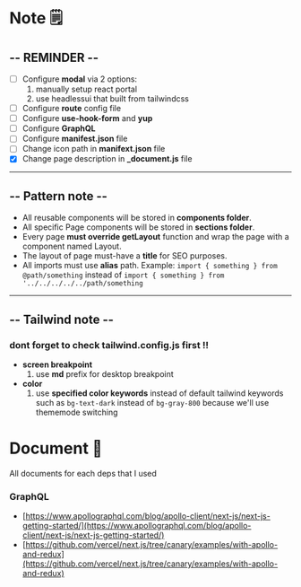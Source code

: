 
# **Note** 🗒️
## -- **REMINDER** --
- [ ] Configure **modal** via 2 options:
  1. manually setup react portal
  2. use headlessui that built from tailwindcss
- [ ] Configure **route** config file
- [ ] Configure **use-hook-form** and **yup**
- [ ] Configure **GraphQL**
- [ ] Configure **manifest.json** file
- [ ] Change icon path in **manifext.json** file
- [x] Change page description in **_document.js** file

---

## -- **Pattern note** --
- All reusable components will be stored in **components folder**.
- All specific Page components  will be stored in **sections folder**.
- Every page **must override getLayout** function and wrap the page with a component named Layout.
- The layout of page must-have a **title** for SEO purposes.
- All imports must use **alias** path. Example: `import { something } from @path/something` instead of `import { something } from '../../../../../path/something`


---
## -- **Tailwind note** --
### dont forget to check tailwind.config.js first !!
- **screen breakpoint**
  1. use **md** prefix for desktop breakpoint
- **color**
  1. use **specified color keywords** instead of default tailwind keywords such as `bg-text-dark` instead of `bg-gray-800` because we'll use thememode switching

# **Document** 📝

All documents for each deps that I used
### GraphQL
 - [https://www.apollographql.com/blog/apollo-client/next-js/next-js-getting-started/](https://www.apollographql.com/blog/apollo-client/next-js/next-js-getting-started/)
 - [https://github.com/vercel/next.js/tree/canary/examples/with-apollo-and-redux](https://github.com/vercel/next.js/tree/canary/examples/with-apollo-and-redux)
